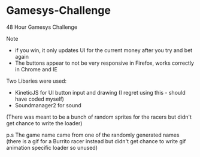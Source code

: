 # Gamesys-Challenge
48 Hour Gamesys Challenge

Note
- if you win, it only updates UI for the current money after you try and bet again
- The buttons appear to not be very responsive in Firefox, works correctly in Chrome and IE

Two Libaries were used:
- KineticJS for UI button input and drawing (I regret using this - should have coded myself)
- Soundmanager2 for sound

(There was meant to be a bunch of random sprites for the racers but didn't get chance to write the loader)

p.s The game name came from one of the randomly generated names (there is a gif for a Burrito racer instead but didn't get chance to write gif animation specific loader so unused)
